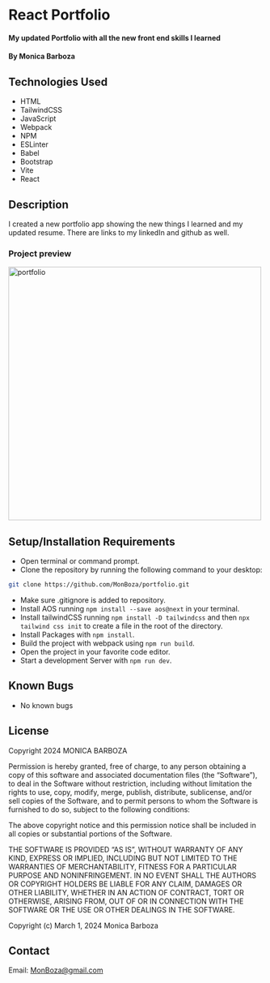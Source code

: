 # React Portfolio

#### My updated Portfolio with all the new front end skills I learned

#### By Monica Barboza

## Technologies Used

* HTML
* TailwindCSS
* JavaScript
* Webpack
* NPM
* ESLinter
* Babel
* Bootstrap
* Vite
* React

## Description
I created a new portfolio app showing the new things I learned and my updated resume. There are links to my linkedIn and github as well.

### Project preview

<img width="500" alt="portfolio" src="https://github.com/MonBoza/portfolio/assets/145809292/e6626a5d-4664-4a67-942e-ebd83bcdcfde">


## Setup/Installation Requirements

* Open terminal or command prompt.
* Clone the repository by running the following command to your desktop:

```bash
git clone https://github.com/MonBoza/portfolio.git
```

* Make sure .gitignore is added to repository.
* Install AOS running `npm install --save aos@next` in your terminal.
* Install tailwindCSS running `npm install -D tailwindcss` and then `npx tailwind css init` to create a file in the root of the directory.
* Install Packages with `npm install`.
* Build the project with webpack using `npm run build`.
* Open the project in your favorite code editor.
* Start a development Server with `npm run dev`.

## Known Bugs

* No known bugs

## License

Copyright 2024 MONICA BARBOZA

Permission is hereby granted, free of charge, to any person obtaining a copy of this software and associated documentation files (the “Software”), to deal in the Software without restriction, including without limitation the rights to use, copy, modify, merge, publish, distribute, sublicense, and/or sell copies of the Software, and to permit persons to whom the Software is furnished to do so, subject to the following conditions:

The above copyright notice and this permission notice shall be included in all copies or substantial portions of the Software.

THE SOFTWARE IS PROVIDED “AS IS”, WITHOUT WARRANTY OF ANY KIND, EXPRESS OR IMPLIED, INCLUDING BUT NOT LIMITED TO THE WARRANTIES OF MERCHANTABILITY, FITNESS FOR A PARTICULAR PURPOSE AND NONINFRINGEMENT. IN NO EVENT SHALL THE AUTHORS OR COPYRIGHT HOLDERS BE LIABLE FOR ANY CLAIM, DAMAGES OR OTHER LIABILITY, WHETHER IN AN ACTION OF CONTRACT, TORT OR OTHERWISE, ARISING FROM, OUT OF OR IN CONNECTION WITH THE SOFTWARE OR THE USE OR OTHER DEALINGS IN THE SOFTWARE.

Copyright (c) March 1, 2024 Monica Barboza

## Contact

Email: [MonBoza@gmail.com](mailto:MonBoza@gmail.com)